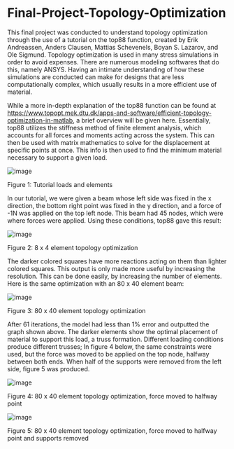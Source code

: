 # Final-Project-Topology-Optimization
This final project was conducted to understand topology optimization through the use of a tutorial on the top88 function, created by Erik Andreassen, Anders Clausen, Mattias Schevenels, Boyan S. Lazarov, and Ole Sigmund. Topology optimization is used in many stress simulations in order to avoid expenses. There are numerous modeling softwares that do this, namely ANSYS. Having an intimate understanding of how these simulations are conducted can make for designs that are less computationally complex, which usually results in a more efficient use of material.

While a more in-depth explanation of the top88 function can be found at https://www.topopt.mek.dtu.dk/apps-and-software/efficient-topology-optimization-in-matlab, a brief overview will be given here. Essentially, top88 utilizes the stiffness method of finite element analysis, which accounts for all forces and moments acting across the system. This can then be used with matrix mathematics to solve for the displacement at specific points at once. This info is then used to find the minimum material necessary to support a given load.

![image](https://user-images.githubusercontent.com/67770226/206836483-aad88477-a070-4355-874b-e15595035ebd.png)

Figure 1: Tutorial loads and elements


In our tutorial, we were given a beam whose left side was fixed in the x direction, the bottom right point was fixed in the y direction, and a force of -1N was applied on the top left node. This beam had 45 nodes, which were where forces were applied. Using these conditions, top88 gave this result:

![image](https://user-images.githubusercontent.com/67770226/206836427-37d7093e-30a7-4bc7-b17e-83ec00903d2e.png)

Figure 2: 8 x 4 element topology optimization


The darker colored squares have more reactions acting on them than lighter colored squares. This output is only made more useful by increasing the resolution. This can be done easily, by increasing the number of elements. Here is the same optimization with an 80 x 40 element beam:

![image](https://user-images.githubusercontent.com/67770226/206836430-db7cdde5-c72e-4388-8025-8f9720756fac.png)

Figure 3: 80 x 40 element topology optimization


After 61 iterations, the model had less than 1% error and outputted the graph shown above. The darker elements show the optimal placement of material to support this load, a truss formation. Different loading conditions produce different trusses; In figure 4 below, the same constraints were used, but the force was moved to be applied on the top node, halfway between both ends. When half of the supports were removed from the left side, figure 5 was produced.

![image](https://user-images.githubusercontent.com/67770226/206836440-a2984ba2-a277-450f-8e78-ddbf20707795.png)

Figure 4: 80 x 40 element topology optimization, force moved to halfway point


![image](https://user-images.githubusercontent.com/67770226/206836443-0376dd54-159b-4484-babb-f07a958fb2be.png)

Figure 5: 80 x 40 element topology optimization, force moved to halfway point and supports removed

